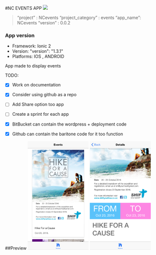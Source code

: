 #NC EVENTS APP
<img src="/resources/icon.png" width="150"> 

> “project” :           NCevents
> “project_category” :  events
> “app_name”:           NCevents
> “version” :           0.0.2

### App version
* Framework:  Ionic 2
* Version:    "version": "1.3.1"
* Platforms:  IOS , ANDROID

App made to display events

TODO:
- [x] Work on documentation
- [x] Consider using github as a repo
- [ ] Add Share option too app
- [ ] Create a sprint for each app
- [x] BitBucket can contain the wordpress + deployment code
- [x] Github can contain the baritone code for it too function


##Preview
<img src="/resources/screenshots/events.png" width="200">
<img src="/resources/screenshots/details.png" width="200">